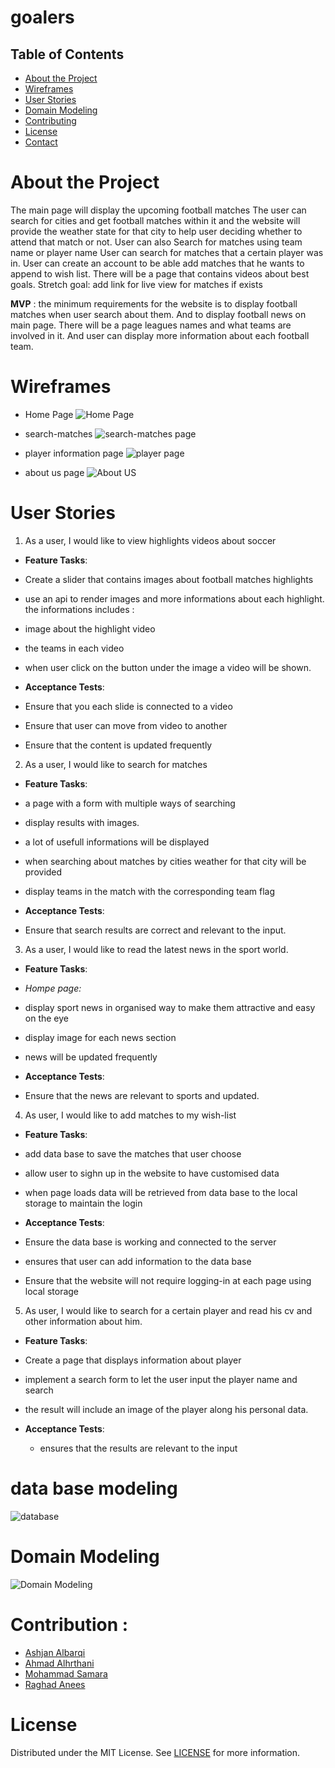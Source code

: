 # goalers

## Table of Contents

- [About the Project](#about-the-project)
- [Wireframes](#Wireframes)
- [User Stories](#User-Stories)
- [Domain Modeling](#Domain-Modeling)
- [Contributing](#contributing)
- [License](#license)
- [Contact](#contact)

# About the Project

The main page will display the upcoming football matches
The user can search for cities and get football matches within it and the website will provide the weather state for that city to help user deciding whether to attend that match or not.
User can also Search for matches using team name or player name
User can search for matches that a certain player was in.
User can create an account to be able add matches that he wants to append to wish list.
There will be a page that contains videos about best goals.
Stretch goal: add link for live view for matches if exists


**MVP** : 
the minimum requirements for the website is to display football matches when user search about them. And to display football news on main page.
There will be a page leagues names and what teams are involved in it. And user can display more information about each football team.


# Wireframes

- Home Page
![Home Page](public/images/wireframe/home-page.jpg)

- search-matches
![search-matches page](public/images/wireframe/search-matches.jpg)

- player information page
![player page](public/images/wireframe/player.jpg)

- about us page
![About US](public/images/wireframe/about-us.jpg)


# User Stories

1. As a user, I would like to view highlights videos about soccer

- **Feature Tasks**:
 - Create a slider that contains images about football matches highlights
 - use an api to render images and more informations about each highlight. the informations includes :
  - image about the highlight video
  - the teams in each video  
- when user click on the button under the image a video will be shown.

- **Acceptance Tests**:
 - Ensure that you each slide is connected to a video
 - Ensure that user can move from video to another
 - Ensure that the content is updated frequently

2. As a user, I would like to search for matches

- **Feature Tasks**:
 - a page with a form with multiple ways of searching
 - display results with images.
 - a lot of usefull informations will be displayed
 - when searching about matches by cities weather for that city will be provided
 - display teams in the match with the corresponding team flag

- **Acceptance Tests**:
 - Ensure that search results are correct and relevant to the input.


3. As a user, I would like to read the latest news in the sport world.

- **Feature Tasks**:
 - *Hompe page:*
  - display sport news in organised way to make them attractive and easy on the eye
  - display image for each news section
  - news will be updated frequently


- **Acceptance Tests**:
 - Ensure that the news are relevant to sports and updated.


4. As user, I would like to add matches to my wish-list

- **Feature Tasks**:
 - add data base to save the matches that user choose
 - allow user to sighn up in the website to have customised data
 - when page loads data will be retrieved from data base to the local storage to maintain the login


- **Acceptance Tests**:
 - Ensure the data base is working and connected to the server
 - ensures that user can add information to the data base
 - Ensure that the website will not require logging-in at each page using local storage


 5.	As user, I would like to search for a certain player and read his cv and other information about him.

 - **Feature Tasks**:
  - Create a page that displays information about player
  - implement a search form to let the user input the player name and search
  - the result will include an image of the player along his personal data.

- **Acceptance Tests**:
  - ensures that the results are relevant to the input

# data base modeling
![database](public/images/database/database-diagram.png)

# Domain Modeling

![Domain Modeling](img/domain-model.png)

# Contribution :

- [Ashjan Albarqi](https://github.com/AAlbarqi)
- [Ahmad Alhrthani](https://github.com/AhmadHirthani)
- [Mohammad Samara](https://github.com/mohammad-samara)
- [Raghad Anees](https://github.com/raghadanees)


# License

Distributed under the MIT License. See [LICENSE](https://www.mit.edu/~amini/LICENSE.md) for more information.
